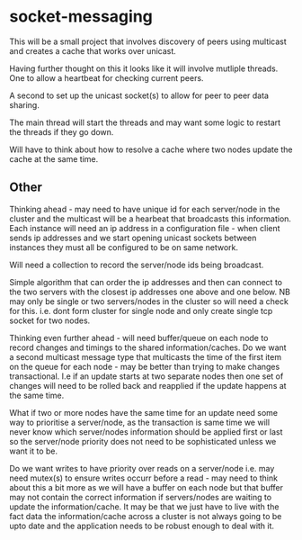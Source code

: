 # socket-messaging

This will be a small project that involves discovery of peers using multicast and creates a cache that works over unicast.

Having further thought on this it looks like it will involve mutliple threads.
One to allow a heartbeat for checking current peers.

A second to set up the unicast socket(s) to allow for peer to peer data sharing.

The main thread will start the threads and may want some logic to restart the threads if they go down.

Will have to think about how to resolve a cache where two nodes update the cache at the same time.

## Other
Thinking ahead - may need to have unique id for each server/node in the cluster and the multicast will be a hearbeat that broadcasts this information.
Each instance will need an ip address in a configuration file - when client sends ip addresses and we start opening unicast sockets between instances they must all be configured to be on same network. 

Will need a collection to record the server/node ids being broadcast.

Simple algorithm that can order the ip addresses and then can connect to the two servers with the closest ip addresses one above and one below. NB may only be single or two servers/nodes in the cluster so will need a check for this. i.e. dont form cluster for single node and only create single tcp socket for two nodes.

Thinking even further ahead - will need buffer/queue on each node to record changes and timings to the shared information/caches.
Do we want a second multicast message type that multicasts the time of the first item on the queue for each node - may be better than trying to make changes transactional. I.e if an update starts at two separate nodes then one set of changes will need to be rolled back and reapplied if the update happens at the same time.

What if two or more nodes have the same time for an update need some way to prioritise a server/node, as the transaction is same time we will never know which server/nodes information should be applied first or last so the server/node priority does not need to be sophisticated unless we want it to be.

Do we want writes to have priority over reads on a server/node i.e. may need mutex(s) to ensure writes occurr before a read - may need to think about this a bit more as we will have a buffer on each node but that buffer may not contain the correct information if servers/nodes are waiting to update the information/cache. It may be that we just have to live with the fact data the information/cache across a cluster is not always going to be upto date and the application needs to be robust enough to deal with it.
